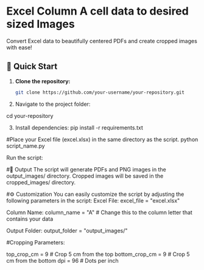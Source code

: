 # Excel Column A cell data to  desired sized Images

Convert Excel data to beautifully centered PDFs and create cropped images with ease!

## 🚀 Quick Start

1. **Clone the repository:**

   ```bash
   git clone https://github.com/your-username/your-repository.git


2. Navigate to the project folder:

cd your-repository


3. Install dependencies:
pip install -r requirements.txt


#Place your Excel file (excel.xlsx) in the same directory as the script.
python script_name.py

Run the script:

#🌈 Output
The script will generate PDFs and PNG images in the output_images/ directory. Cropped images will be saved in the cropped_images/ directory.

#⚙️ Customization
You can easily customize the script by adjusting the following parameters in the script:
Excel File:
excel_file = "excel.xlsx"

Column Name:
column_name = "A"  # Change this to the column letter that contains your data


Output Folder:
output_folder = "output_images/"


#Cropping Parameters:

top_crop_cm = 9  # Crop 5 cm from the top
bottom_crop_cm = 9  # Crop 5 cm from the bottom
dpi = 96  # Dots per inch










